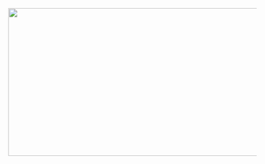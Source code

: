 <a href="https://github.com/devxb/gitanimals">
<img
  src="https://render.gitanimals.org/farms/Sonseongoh"
  width="600"
  height="300"
/>
</a>
